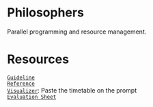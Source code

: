 # Philosophers
Parallel programming and resource management.

# Resources

[`Guideline`](https://medium.com/@ruinadd/philosophers-42-guide-the-dining-philosophers-problem-893a24bc0fe2) <br>
[`Reference`](https://github.com/48d31kh413k/1337-Philosopher-42) <br>
[`Visualizer`](https://github.com/nafuka11/philosophers-visualizer): Paste the timetable on the prompt <br>
[`Evaluation Sheet`](https://web.archive.org/web/20231228101344/https://rphlr.github.io/42-Evals/Cursus/Philosophers/)
